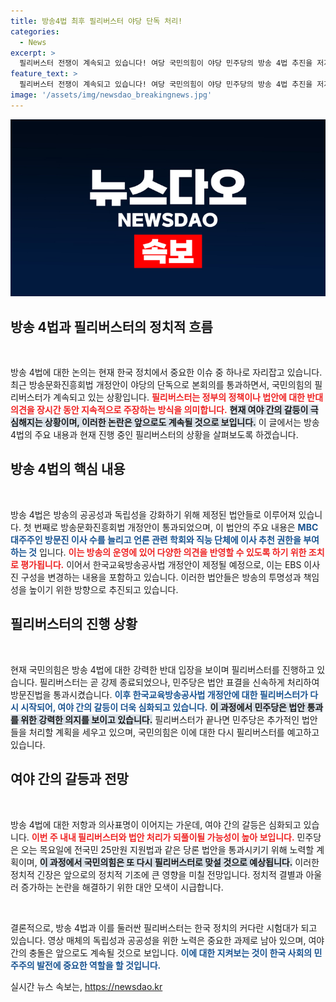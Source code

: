 ```yaml
---
title: 방송4법 최후 필리버스터 야당 단독 처리!
categories:
  - News
excerpt: >
  필리버스터 전쟁이 계속되고 있습니다! 여당 국민의힘이 야당 민주당의 방송 4법 추진을 저지하기 위해 닷새째 필리버스터를 진행 중, 법안이 강행 통과되면서 긴장감이 고조되고 있습니다.
feature_text: >
  필리버스터 전쟁이 계속되고 있습니다! 여당 국민의힘이 야당 민주당의 방송 4법 추진을 저지하기 위해 닷새째 필리버스터를 진행 중, 법안이 강행 통과되면서 긴장감이 고조되고 있습니다.
image: '/assets/img/newsdao_breakingnews.jpg'
---
```


<p><img src="/assets/img/newsdao_breakingnews.jpg" alt="implanttips 속보" /></p>

<h2 data-ke-size="size26">방송 4법과 필리버스터의 정치적 흐름</h2>

<p data-ke-size="size16">&nbsp;</p>

<p>방송 4법에 대한 논의는 현재 한국 정치에서 중요한 이슈 중 하나로 자리잡고 있습니다. 최근 방송문화진흥회법 개정안이 야당의 단독으로 본회의를 통과하면서, 국민의힘의 필리버스터가 계속되고 있는 상황입니다. <b><span style="color: #ee2323;">필리버스터는 정부의 정책이나 법안에 대한 반대 의견을 장시간 동안 지속적으로 주장하는 방식을 의미합니다.</span></b> <b><span style="background-color: #21538527;">현재 여야 간의 갈등이 극심해지는 상황이며, 이러한 논란은 앞으로도 계속될 것으로 보입니다.</span></b> 이 글에서는 방송 4법의 주요 내용과 현재 진행 중인 필리버스터의 상황을 살펴보도록 하겠습니다.</p>

<h2 data-ke-size="size26">방송 4법의 핵심 내용</h2>

<p data-ke-size="size16">&nbsp;</p>

<p>방송 4법은 방송의 공공성과 독립성을 강화하기 위해 제정된 법안들로 이루어져 있습니다. 첫 번째로 방송문화진흥회법 개정안이 통과되었으며, 이 법안의 주요 내용은 <b><span style="color: #1a5490;">MBC 대주주인 방문진 이사 수를 늘리고 언론 관련 학회와 직능 단체에 이사 추천 권한을 부여하는 것</span></b> 입니다. <b><span style="color: #ee2323;">이는 방송의 운영에 있어 다양한 의견을 반영할 수 있도록 하기 위한 조치로 평가됩니다.</span></b> 이어서 한국교육방송공사법 개정안이 제정될 예정으로, 이는 EBS 이사진 구성을 변경하는 내용을 포함하고 있습니다. 이러한 법안들은 방송의 투명성과 책임성을 높이기 위한 방향으로 추진되고 있습니다.</p>

<h2 data-ke-size="size26">필리버스터의 진행 상황</h2>

<p data-ke-size="size16">&nbsp;</p>

<p>현재 국민의힘은 방송 4법에 대한 강력한 반대 입장을 보이며 필리버스터를 진행하고 있습니다. 필리버스터는 곧 강제 종료되었으나, 민주당은 법안 표결을 신속하게 처리하여 방문진법을 통과시켰습니다. <b><span style="color: #1a5490;">이후 한국교육방송공사법 개정안에 대한 필리버스터가 다시 시작되어, 여야 간의 갈등이 더욱 심화되고 있습니다.</span></b> <b><span style="background-color: #21538527;">이 과정에서 민주당은 법안 통과를 위한 강력한 의지를 보이고 있습니다.</span></b> 필리버스터가 끝나면 민주당은 추가적인 법안들을 처리할 계획을 세우고 있으며, 국민의힘은 이에 대한 다시 필리버스터를 예고하고 있습니다.</p>

<h2 data-ke-size="size26">여야 간의 갈등과 전망</h2>

<p data-ke-size="size16">&nbsp;</p>

<p>방송 4법에 대한 저항과 의사표명이 이어지는 가운데, 여야 간의 갈등은 심화되고 있습니다. <b><span style="color: #ee2323;">이번 주 내내 필리버스터와 법안 처리가 되풀이될 가능성이 높아 보입니다.</span></b> 민주당은 오는 목요일에 전국민 25만원 지원법과 같은 당론 법안을 통과시키기 위해 노력할 계획이며, <b><span style="background-color: #21538527;">이 과정에서 국민의힘은 또 다시 필리버스터로 맞설 것으로 예상됩니다.</span></b> 이러한 정치적 긴장은 앞으로의 정치적 기조에 큰 영향을 미칠 전망입니다. 정치적 결별과 아울러 증가하는 논란을 해결하기 위한 대안 모색이 시급합니다.</p>

<p data-ke-size="size16">&nbsp;</p>

<p>결론적으로, 방송 4법과 이를 둘러싼 필리버스터는 한국 정치의 커다란 시험대가 되고 있습니다. 영상 매체의 독립성과 공공성을 위한 노력은 중요한 과제로 남아 있으며, 여야 간의 충돌은 앞으로도 계속될 것으로 보입니다. <b><span style="color: #1a5490;">이에 대한 지켜보는 것이 한국 사회의 민주주의 발전에 중요한 역할을 할 것입니다.</span></b></p>
실시간 뉴스 속보는, <a href="https://newsdao.kr" rel="dofollow">https://newsdao.kr</a>


